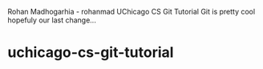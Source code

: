 Rohan Madhogarhia - rohanmad
UChicago CS Git Tutorial
Git is pretty cool
hopefuly our last change...
# uchicago-cs-git-tutorial
